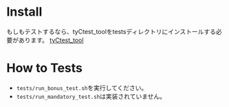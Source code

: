 # Install

もしもテストするなら、tyCtest_toolをtestsディレクトリにインストールする必要があります。
[tyCtest_tool](git@github.com:PalmNeko/tyCtest_tool.git)

# How to Tests

* `tests/run_bonus_test.sh`を実行してください。
* `tests/run_mandatory_test.sh`は実装されていません。
